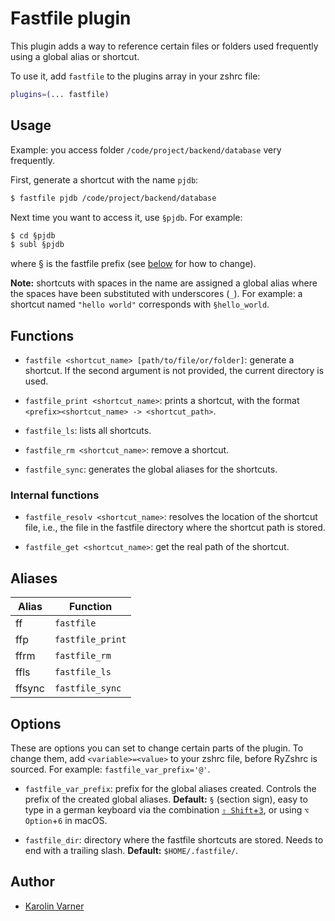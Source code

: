 # Fastfile plugin

This plugin adds a way to reference certain files or folders used frequently using
a global alias or shortcut.

To use it, add `fastfile` to the plugins array in your zshrc file:

```zsh
plugins=(... fastfile)
```

## Usage

Example: you access folder `/code/project/backend/database` very frequently.

First, generate a shortcut with the name `pjdb`:

```zsh
$ fastfile pjdb /code/project/backend/database
```

Next time you want to access it, use `§pjdb`. For example:

```zsh
$ cd §pjdb
$ subl §pjdb
```

where § is the fastfile prefix (see [below](#options) for how to change).

**Note:** shortcuts with spaces in the name are assigned a global alias
where the spaces have been substituted with underscores (`_`). For example:
a shortcut named `"hello world"` corresponds with `§hello_world`.

## Functions

- `fastfile <shortcut_name> [path/to/file/or/folder]`: generate a shortcut.
  If the second argument is not provided, the current directory is used.

- `fastfile_print <shortcut_name>`: prints a shortcut, with the format
  `<prefix><shortcut_name> -> <shortcut_path>`.

- `fastfile_ls`: lists all shortcuts.

- `fastfile_rm <shortcut_name>`: remove a shortcut.

- `fastfile_sync`: generates the global aliases for the shortcuts.

### Internal functions

- `fastfile_resolv <shortcut_name>`: resolves the location of the shortcut
  file, i.e., the file in the fastfile directory where the shortcut path
  is stored.

- `fastfile_get <shortcut_name>`: get the real path of the shortcut.

## Aliases

| Alias  | Function         |
|--------|------------------|
| ff     | `fastfile`       |
| ffp    | `fastfile_print` |
| ffrm   | `fastfile_rm`    |
| ffls   | `fastfile_ls`    |
| ffsync | `fastfile_sync`  |

## Options

These are options you can set to change certain parts of the plugin. To change
them, add `<variable>=<value>` to your zshrc file, before RyZshrc is sourced.
For example: `fastfile_var_prefix='@'`.

- `fastfile_var_prefix`: prefix for the global aliases created. Controls the prefix of the
  created global aliases.
  **Default:** `§` (section sign), easy to type in a german keyboard via the combination
  [`⇧ Shift`+`3`](https://en.wikipedia.org/wiki/German_keyboard_layout#/media/File:KB_Germany.svg),
  or using `⌥ Option`+`6` in macOS.

- `fastfile_dir`: directory where the fastfile shortcuts are stored. Needs to end
  with a trailing slash.
  **Default:** `$HOME/.fastfile/`.

## Author

- [Karolin Varner](https://github.com/koraa)
